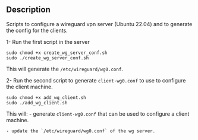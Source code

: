 ## Description

Scripts to configure a wireguard vpn server (Ubuntu 22.04) and to generate the config for the clients.


1- Run the first script in the server

```
sudo chmod +x create_wg_server_conf.sh
sudo ./create_wg_server_conf.sh
```
This will generate the `/etc/wireguard/wg0.conf`.


2- Run the second script to generate `client-wg0.conf` to use to configure the client machine.
```
sudo chmod +x add_wg_client.sh
sudo ./add_wg_client.sh
```

This will:
    - generate `client-wg0.conf` that can be used to configure a client machine.
    
    - update the `/etc/wireguard/wg0.conf` of the wg server.
    

